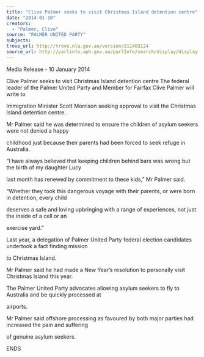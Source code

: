 ```yaml
---
title: "Clive Palmer seeks to visit Christmas Island detention centre"
date: "2014-01-10"
creators:
  - "Palmer, Clive"
source: "PALMER UNITED PARTY"
subjects:
trove_url: http://trove.nla.gov.au/version/211403124
source_url: http://parlinfo.aph.gov.au/parlInfo/search/display/display.w3p;query=Id%3A%22media/pressrel/2935347%22
---
```


 Media Release - 10 January 2014 

 Clive Palmer seeks to visit Christmas Island detention  centre  The federal leader of the Palmer United Party and Member for Fairfax Clive Palmer will write to 

 Immigration Minister Scott Morrison seeking approval to visit the Christmas Island detention centre. 

 Mr Palmer said he was determined to ensure the children of asylum seekers were not denied a happy 

 childhood just because their parents had been forced to seek refuge in Australia. 

 “I have always believed that keeping children behind bars was wrong but the birth of my daughter Lucy 

 last month has renewed by commitment to these kids,” Mr Palmer said. 

 “Whether they took this dangerous voyage with their parents, or were born in detention, every child 

 deserves a safe and loving upbringing with a range of experiences, not just the inside of a cell or an 

 exercise yard.” 

 Last year, a delegation of Palmer United Party federal election candidates undertook a fact finding mission 

 to Christmas Island. 

 Mr Palmer said he had made a New Year’s resolution to personally visit Christmas Island this year. 

 The Palmer United Party advocates allowing asylum seekers to fly to Australia and be quickly processed at 

 airports. 

 Mr Palmer said offshore processing as favoured by both major parties had increased the pain and suffering 

 of genuine asylum seekers. 

 ENDS 

 

